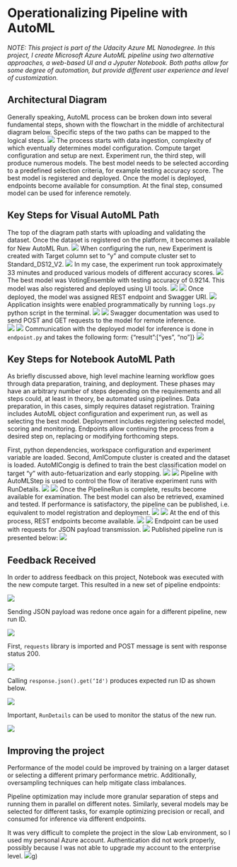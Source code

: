 # Operationalizing Pipeline with AutoML

*NOTE: This project is part of the Udacity Azure ML Nanodegree. In this project, I create Microsoft Azure AutoML pipeline using two alternative approaches, a web-based UI and a Jyputer Notebook. Both paths allow for some degree of automation, but provide different user experience and level of customization.*

## Architectural Diagram
Generally speaking, AutoML process can be broken down into several fundamental steps, shown with the flowchart in the middle of architectural diagram below. Specific steps of the two paths can be mapped to the logical steps.
![](https://github.com/allaccountstaken/automating_pipeline/blob/main/imgs/design.png)
The process starts with data ingestion, complexity of which eventually determines model configuration. Compute target configuration and setup are next. Experiment run, the third step, will produce numerous models. The best model needs to be selected according to a predefined selection criteria, for example testing accuracy score. The best model is registered and deployed. Once the model is deployed, endpoints become available for consumption. At the final step, consumed model can be used for inference remotely. 

## Key Steps for Visual AutoML Path
The top of the diagram path starts with uploading and validating the dataset. Once the dataset is registered on the platform, it becomes available for New AutoML Run. 
![](https://github.com/allaccountstaken/automating_pipeline/blob/main/imgs/2.1.png)
When configuring the run, new Experiment is created with Target column set to “y” and compute cluster set to Standard_DS12_V2. 
![](https://github.com/allaccountstaken/automating_pipeline/blob/main/imgs/2.2.png)
In my case, the experiment run took approximately 33 minutes and produced various models of different accuracy scores. 
![](https://github.com/allaccountstaken/automating_pipeline/blob/main/imgs/2.3.1.png)
The best model was VotingEnsemble with testing accuracy of 0.9214. This model was also registered and deployed using UI tools.
![](https://github.com/allaccountstaken/automating_pipeline/blob/main/imgs/2.3.2.png)
![](https://github.com/allaccountstaken/automating_pipeline/blob/main/imgs/2.3.3.png)
Once deployed, the model was assigned REST endpoint and Swagger URI. 
![](https://github.com/allaccountstaken/automating_pipeline/blob/main/imgs/3.1.png)
Application insights were enabled programmatically by running `logs.py` python script in the terminal. 
![](https://github.com/allaccountstaken/automating_pipeline/blob/main/imgs/4.1.png)
![](https://github.com/allaccountstaken/automating_pipeline/blob/main/imgs/4.2.png)
Swagger documentation was used to send POST and GET requests to the model for remote inference.  
![](https://github.com/allaccountstaken/automating_pipeline/blob/main/imgs/5.1.png)
![](https://github.com/allaccountstaken/automating_pipeline/blob/main/imgs/5.2.png)
Communication with the deployed model for inference is done in `endpoint.py` and takes the following form: {“result”:[“yes”, “no”]}
![](https://github.com/allaccountstaken/automating_pipeline/blob/main/imgs/6.1.png)

## Key Steps for Notebook AutoML Path
As briefly discussed above, high level machine learning workflow goes through data preparation, training, and deployment. These phases may have an arbitrary number of steps depending on the requirements and all steps could, at least in theory, be automated using pipelines. Data preparation, in this cases, simply requires dataset registration. Training includes AutoML object configuration and experiment run, as well as selecting the best model. Deployment includes registering selected model, scoring and monitoring. Endpoints allow continuing the process from a desired step on, replacing or modifying forthcoming steps.

First, python dependencies, workspace configuration and experiment variable are loaded. Second, AmlCompute cluster is created and the dataset is loaded. AutoMlCongig is defined to train the best classification model on target “y” with auto-fetuarization and early stopping. 
![](https://github.com/allaccountstaken/automating_pipeline/blob/main/imgs/create_pipeline.png)
![](https://github.com/allaccountstaken/automating_pipeline/blob/main/imgs/7.1.png)
Pipeline with AutoMLStep is used to control the flow of iterative experiment runs with RunDetails. 
![](https://github.com/allaccountstaken/automating_pipeline/blob/main/imgs/automlstep_results.png)
![](https://github.com/allaccountstaken/automating_pipeline/blob/main/imgs/pipeline_run.png)
Once the PipelineRun is complete, results become available for examination. The best model can also be retrieved, examined and tested. If performance is satisfactory, the pipeline can be published, i.e. equivalent to model registration and deployment. 
![](https://github.com/allaccountstaken/automating_pipeline/blob/main/imgs/7.4.png)
![](https://github.com/allaccountstaken/automating_pipeline/blob/main/imgs/7.5.1.png)
At the end of this process, REST endpoints become available. 
![](https://github.com/allaccountstaken/automating_pipeline/blob/main/imgs/7.2.png)
![](https://github.com/allaccountstaken/automating_pipeline/blob/main/imgs/7.3.png)
Endpoint can be used with requests for JSON payload transmission. 
![](https://github.com/allaccountstaken/automating_pipeline/blob/main/imgs/7.6.png)
Published pipeline run is presented below:
![](https://github.com/allaccountstaken/automating_pipeline/blob/main/imgs/7.5.2.png)

## Feedback Received
In order to address feedback on this project, Notebook was executed with the new compute target. This resulted in a new set of pipeline endpoints:

![](https://github.com/allaccountstaken/automating_pipeline/blob/main/imgs/new_endpoints.png)

Sending JSON payload was redone once again for a different pipeline, new run ID. 

![](https://github.com/allaccountstaken/automating_pipeline/blob/main/imgs/new_runid.png)

First, `requests` library is imported and POST message is sent with response status 200.

![](https://github.com/allaccountstaken/automating_pipeline/blob/main/imgs/new_JSON.png)

Calling `response.json().get(‘Id')` produces expected run ID as shown below.

![](https://github.com/allaccountstaken/automating_pipeline/blob/main/imgs/new_response.png)

Important, `RunDetails` can be used to monitor the status of the new run.

![](https://github.com/allaccountstaken/automating_pipeline/blob/main/imgs/new_rundetails.png)

## Improving the project
Performance of the model could be improved by training on a larger dataset or selecting a different primary performance metric. Additionally, oversampling techniques can help mitigate class imbalances.

Pipeline optimization may include more granular separation of steps and running them in parallel on different notes. Similarly, several models may be selected for different tasks, for example optimizing precision or recall, and consumed for inference via different endpoints.  

It was very difficult to complete the project in the slow Lab environment, so I used my personal Azure account. Authentication did not work properly, possibly because I was not able to upgrade my account to the enterprise level.
![](https://github.com/allaccountstaken/automating_pipeline/blob/main/imgs/1.1.png)g)
